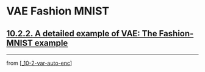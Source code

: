 # VAE Fashion MNIST

## [**10.2.2.** A detailed example of VAE: The Fashion-MNIST example]()

---
from [[_10-2-var-auto-enc]]

[//begin]: # "Autogenerated link references for markdown compatibility"
[_10-2-var-auto-enc]: _10-2-var-auto-enc.md "Var Auto Enc"
[//end]: # "Autogenerated link references"